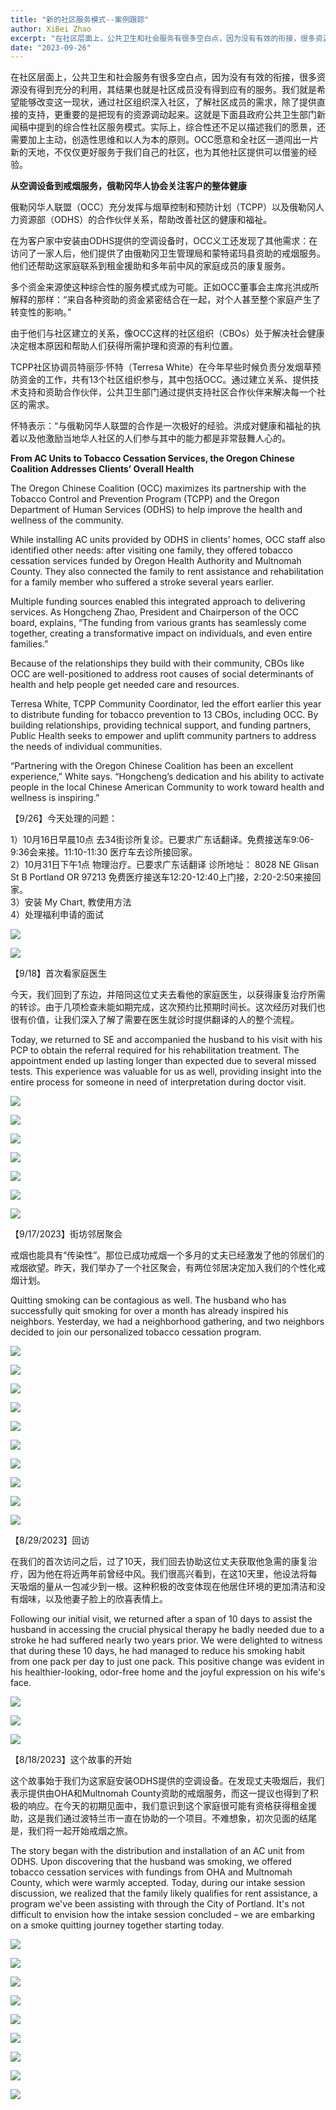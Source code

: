 ```yaml
---
title: "新的社区服务模式--案例跟踪"
author: XiBei Zhao
excerpt: "在社区层面上，公共卫生和社会服务有很多空白点，因为没有有效的衔接，很多资源没有得到充分的利用，其结果也就是社区成员没有得到应有的服务。我们就是希望能够改变这一现状，通过社区组织深入社区，了解社区成员的需求，除了提供直接的支持，更重要的是把现有的资源调动起来。这就是下面县政府公共卫生部门新闻稿中提到的综合性社区服务模式。实际上，综合性还不足以描述我们的愿景，还需要加上主动，创造性思维和以人为本的原则。OCC愿意和全社区一道闯出一片新的天地，不仅仅更好服务于我们自己的社区，也为其他社区提供可以借鉴的经验。"
date: "2023-09-26"
---
```


在社区层面上，公共卫生和社会服务有很多空白点，因为没有有效的衔接，很多资源没有得到充分的利用，其结果也就是社区成员没有得到应有的服务。我们就是希望能够改变这一现状，通过社区组织深入社区，了解社区成员的需求，除了提供直接的支持，更重要的是把现有的资源调动起来。这就是下面县政府公共卫生部门新闻稿中提到的综合性社区服务模式。实际上，综合性还不足以描述我们的愿景，还需要加上主动，创造性思维和以人为本的原则。OCC愿意和全社区一道闯出一片新的天地，不仅仅更好服务于我们自己的社区，也为其他社区提供可以借鉴的经验。

**从空调设备到戒烟服务，俄勒冈华人协会关注客户的整体健康**

俄勒冈华人联盟（OCC）充分发挥与烟草控制和预防计划（TCPP）以及俄勒冈人力资源部（ODHS）的合作伙伴关系，帮助改善社区的健康和福祉。

在为客户家中安装由ODHS提供的空调设备时，OCC义工还发现了其他需求：在访问了一家人后，他们提供了由俄勒冈卫生管理局和蒙特诺玛县资助的戒烟服务。他们还帮助这家庭联系到租金援助和多年前中风的家庭成员的康复服务。

多个资金来源使这种综合性的服务模式成为可能。正如OCC董事会主席兆洪成所解释的那样：“来自各种资助的资金紧密结合在一起，对个人甚至整个家庭产生了转变性的影响。”

由于他们与社区建立的关系，像OCC这样的社区组织（CBOs）处于解决社会健康决定根本原因和帮助人们获得所需护理和资源的有利位置。

TCPP社区协调员特丽莎·怀特（Terresa White）在今年早些时候负责分发烟草预防资金的工作，共有13个社区组织参与，其中包括OCC。通过建立关系、提供技术支持和资助合作伙伴，公共卫生部门通过提供支持社区合作伙伴来解决每一个社区的需求。

怀特表示：“与俄勒冈华人联盟的合作是一次极好的经验。洪成对健康和福祉的执着以及他激励当地华人社区的人们参与其中的能力都是非常鼓舞人心的。

**From AC Units to Tobacco Cessation Services, the Oregon Chinese Coalition Addresses Clients’ Overall Health**

The Oregon Chinese Coalition (OCC) maximizes its partnership with the Tobacco Control and Prevention Program (TCPP) and the Oregon Department of Human Services (ODHS) to help improve the health and wellness of the community.

While installing AC units provided by ODHS in clients’ homes, OCC staff also identified other needs: after visiting one family, they offered tobacco cessation services funded by Oregon Health Authority and Multnomah County. They also connected the family to rent assistance and
rehabilitation for a family member who suffered a stroke several years earlier.

Multiple funding sources enabled this integrated approach to delivering services. As Hongcheng Zhao, President and Chairperson of the OCC board, explains, “The funding from various grants has seamlessly come together, creating a transformative impact on individuals, and even entire families.”

Because of the relationships they build with their community, CBOs like OCC are well-positioned to address root causes of social determinants of health and help people get needed care and resources.

Terresa White, TCPP Community Coordinator, led the effort earlier this year to distribute funding for tobacco prevention to 13 CBOs, including OCC. By building relationships, providing technical support, and funding partners, Public Health seeks to empower and uplift community partners to address the needs of individual communities.

“Partnering with the Oregon Chinese Coalition has been an excellent experience,” White says. “Hongcheng’s dedication and his ability to activate people in the local Chinese American Community to work toward health and wellness is inspiring.”

【9/26】今天处理的问题：  

1）10月16日早晨10点 去34街诊所复诊。已要求广东话翻译。免费接送车9:06-9:36会来接。11:10-11:30 医疗车去诊所接回家。  
2）10月31日下午1点 物理治疗。已要求广东话翻译 诊所地址： 8028 NE Glisan St B Portland OR 97213 免费医疗接送车12:20-12:40上门接，2:20-2:50来接回家。  
3）安装 My Chart, 教使用方法  
4）处理福利申请的面试  

![](https://res.cloudinary.com/dhngj18do/image/upload/f_auto,q_auto/v1/images/392883935_316114451053644_3496064631728620611_n)

![](https://res.cloudinary.com/dhngj18do/image/upload/f_auto,q_auto/v1/images/392936717_316114534386969_7960201825299922642_n)

【9/18】首次看家庭医生

今天，我们回到了东边，并陪同这位丈夫去看他的家庭医生，以获得康复治疗所需的转诊。由于几项检查未能如期完成，这次预约比预期时间长。这次经历对我们也很有价值，让我们深入了解了需要在医生就诊时提供翻译的人的整个流程。

Today, we returned to SE and accompanied the husband to his visit with his PCP to obtain the referral required for his rehabilitation treatment. The appointment ended up lasting longer than expected due to several missed tests. This experience was valuable for us as well, providing insight into the entire process for someone in need of interpretation during doctor visit.

![](https://res.cloudinary.com/dhngj18do/image/upload/f_auto,q_auto/v1/images/380740753_299804446017978_6244839869290327378_n)

![](https://res.cloudinary.com/dhngj18do/image/upload/f_auto,q_auto/v1/images/380757154_299803802684709_7711839473002083746_n)

![](https://res.cloudinary.com/dhngj18do/image/upload/f_auto,q_auto/v1/images/378121293_299803956018027_5106846702294946233_n)

![](https://res.cloudinary.com/dhngj18do/image/upload/f_auto,q_auto/v1/images/380699610_299803906018032_3857595571310378083_n)

![](https://res.cloudinary.com/dhngj18do/image/upload/f_auto,q_auto/v1/images/380807107_299809159350840_3330144708942771518_n)

![](https://res.cloudinary.com/dhngj18do/image/upload/f_auto,q_auto/v1/images/378124303_299803832684706_2364969753714252280_n)

![](https://res.cloudinary.com/dhngj18do/image/upload/f_auto,q_auto/v1/images/376285227_299803862684703_2422770657868987020_n)

【9/17/2023】街坊邻居聚会

戒烟也能具有“传染性”。那位已成功戒烟一个多月的丈夫已经激发了他的邻居们的戒烟欲望。昨天，我们举办了一个社区聚会，有两位邻居决定加入我们的个性化戒烟计划。

Quitting smoking can be contagious as well. The husband who has successfully quit smoking for over a month has already inspired his neighbors. Yesterday, we had a neighborhood gathering, and two neighbors decided to join our personalized tobacco cessation program.

![](https://res.cloudinary.com/dhngj18do/image/upload/f_auto,q_auto/v1/images/379717185_299795549352201_403216737747993974_n)

![](https://res.cloudinary.com/dhngj18do/image/upload/f_auto,q_auto/v1/images/379939548_299793542685735_935851703385204913_n)

![](https://res.cloudinary.com/dhngj18do/image/upload/f_auto,q_auto/v1/images/376273072_299799229351833_6203773344792863767_n)

![](https://res.cloudinary.com/dhngj18do/image/upload/f_auto,q_auto/v1/images/379925532_299795399352216_7774973488592155532_n)

![](https://res.cloudinary.com/dhngj18do/image/upload/f_auto,q_auto/v1/images/379463039_299795359352220_2998376068524088618_n)

![](https://res.cloudinary.com/dhngj18do/image/upload/f_auto,q_auto/v1/images/376405632_299799436018479_2370057478844475595_n)

![](https://res.cloudinary.com/dhngj18do/image/upload/f_auto,q_auto/v1/images/380761754_299799419351814_6538568597737493236_n)

![](https://res.cloudinary.com/dhngj18do/image/upload/f_auto,q_auto/v1/images/378126858_299799399351816_4154616668023130447_n)

![](https://res.cloudinary.com/dhngj18do/image/upload/f_auto,q_auto/v1/images/378143322_299799259351830_4622993443998740476_n)

![](https://res.cloudinary.com/dhngj18do/image/upload/f_auto,q_auto/v1/images/379538570_299795312685558_4927907608465692366_n)

【8/29/2023】回访

在我们的首次访问之后，过了10天，我们回去协助这位丈夫获取他急需的康复治疗，因为他在将近两年前曾经中风。我们很高兴看到，在这10天里，他设法将每天吸烟的量从一包减少到一根。这种积极的改变体现在他居住环境的更加清洁和没有烟味，以及他妻子脸上的欣喜表情上。

Following our initial visit, we returned after a span of 10 days to assist the husband in accessing the crucial physical therapy he badly needed due to a stroke he had suffered nearly two years prior. We were delighted to witness that during these 10 days, he had managed to reduce his smoking habit from one pack per day to just one pack. This positive change was evident in his healthier-looking, odor-free home and the joyful expression on his wife's face.

![](https://res.cloudinary.com/dhngj18do/image/upload/f_auto,q_auto/v1/images/371895380_288991700432586_5004042813346927523_n)

![](https://res.cloudinary.com/dhngj18do/image/upload/f_auto,q_auto/v1/images/370124934_288991697099253_2126540486438819485_n)

![](https://res.cloudinary.com/dhngj18do/image/upload/f_auto,q_auto/v1/images/372653083_288991770432579_6663593058254694484_n)

【8/18/2023】这个故事的开始

这个故事始于我们为这家庭安装ODHS提供的空调设备。在发现丈夫吸烟后，我们表示提供由OHA和Multnomah County资助的戒烟服务，而这一提议也得到了积极的响应。在今天的初期见面中，我们意识到这个家庭很可能有资格获得租金援助，这是我们通过波特兰市一直在协助的一个项目。不难想象，初次见面的结尾是，我们将一起开始戒烟之旅。

The story began with the distribution and installation of an AC unit from ODHS. Upon discovering that the husband was smoking, we offered tobacco cessation services with fundings from OHA and Multnomah County, which were warmly accepted. Today, during our intake session discussion, we realized that the family likely qualifies for rent assistance, a program we've been assisting with through the City of Portland. It's not difficult to envision how the intake session concluded – we are embarking on a smoke quitting journey together starting today.

![](https://res.cloudinary.com/dhngj18do/image/upload/f_auto,q_auto/v1/images/369038323_283497510982005_7301426029009400234_n)

![](https://res.cloudinary.com/dhngj18do/image/upload/f_auto,q_auto/v1/images/368223319_283497514315338_5184245372653291662_n)

![](https://res.cloudinary.com/dhngj18do/image/upload/f_auto,q_auto/v1/images/369050826_283497484315341_3277520042239517790_n)

![](https://res.cloudinary.com/dhngj18do/image/upload/f_auto,q_auto/v1/images/368624309_283497374315352_7404822228198782432_n)

![](https://res.cloudinary.com/dhngj18do/image/upload/f_auto,q_auto/v1/images/368291369_283497397648683_6594133905478588373_n)

![](https://res.cloudinary.com/dhngj18do/image/upload/f_auto,q_auto/v1/images/368688302_283497454315344_609831201882939375_n)

![](https://res.cloudinary.com/dhngj18do/image/upload/f_auto,q_auto/v1/images/368609565_283497294315360_6808734337366986873_n)

![](https://res.cloudinary.com/dhngj18do/image/upload/f_auto,q_auto/v1/images/369014114_283497417648681_3992156254356380355_n)

![](https://res.cloudinary.com/dhngj18do/image/upload/f_auto,q_auto/v1/images/368673832_283497310982025_6093477356877621472_n)
